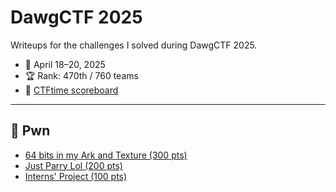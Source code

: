 # DawgCTF 2025

Writeups for the challenges I solved during DawgCTF 2025.

- 📅 April 18–20, 2025
- 🏆 Rank: 470th / 760 teams
- 🔗 [CTFtime scoreboard](https://ctftime.org/event/2651)

---

## 📂 Pwn

- [64 bits in my Ark and Texture (300 pts)](./pwn/64-bits-in-my-ark-and-texture/README.md)
- [Just Parry Lol (200 pts)](./pwn/just-parry-lol/README.md)
- [Interns' Project (100 pts)](./pwn/interns-project/README.md)
